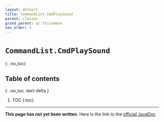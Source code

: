 ```yaml
---
layout: default
title: CommandList.CmdPlaySound
parent: classes
grand_parent: qc.ftccommon
nav_order: 3
---
```

# `CommandList.CmdPlaySound`
{: .no_toc}

## Table of contents
{: .no_toc .text-delta }

1. TOC
{:toc}
---
**This page has not yet been written**. Here is the link to the [official JavaDoc](https://ftctechnh.github.io/ftc_app/doc/javadoc/com/qualcomm/ftccommon/CommandList.CmdPlaySound.html)
        